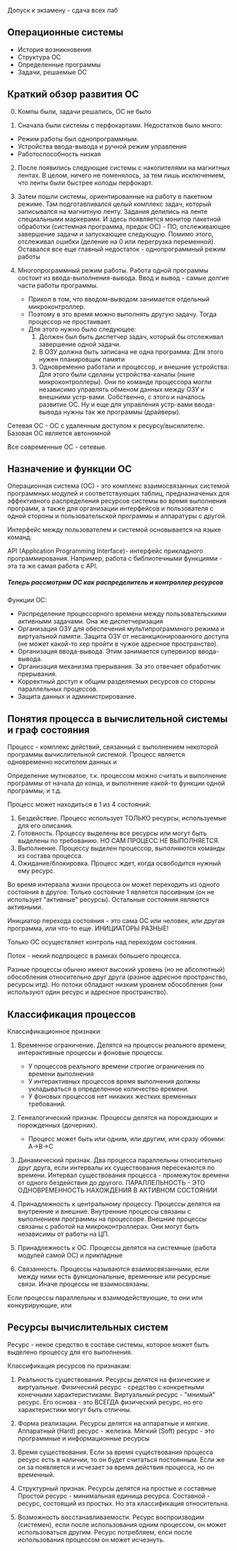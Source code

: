 Допуск к экзамену - сдача всех лаб

## Операционные системы
* История возникновения
* Структура ОС
* Определенные программы
* Задачи, решаемые ОС

## Краткий обзор развития ОС

0. Компы были, задачи решались, ОС не было

1. Сначала были системы с перфокартами. Недостатков было много:
* Режим работы был однопрограммным. 
* Устройства ввода-вывода и ручной режим управления
* Работоспособность низкая

2. После появились следующие системы с накопителями на магнитных лентах. В целом, ничего не поменялось, за тем лишь исключением, что ленты были быстрее колоды перфокарт.

3. Затем пошли системы, ориентированные на работу в пакетном режиме. Там подготавливался целый комплекс задач, который записывался на магнитную ленту. Задания делились на ленте специальными маркерами. И здесь появляется монитор пакетной обработки (системная программа, предок ОС) - ПО, отслеживающее завершение задачи и запускающее следующую. Помимо этого, отслеживал ошибки (деление на 0 или перегрузка переменной). Оставался все еще главный недостаток - однопрограммный режим работы

4. Многопрограммный режим работы. Работа одной программы состоит из ввода-выполнения-вывода. Ввод и вывод - самые долгие части работы программы.
	* Прикол в том, что вводом-выводом занимается отдельный микроконтроллер.
	* Поэтому в это время можно выполнять другую задачу. Тогда процессор не простаивает.
	* Для этого нужно было следующее:
		1. Должен был быть диспетчер задач, который бы отслеживал завершение одной задачи.
		2. В ОЗУ должна быть записана не одна программа:
			Для этого нужен планировщик памяти
		3. Одновременно работали и процессор, и внешние устройства:
			Для этого были сделаны устройства-каналы (ныне микроконтроллеры). Они по команде процессора могли независимо управлять обменом данных между ОЗУ и внешними устр-вами.
	Собственно, с этого и началось развитие ОС.
Ну и еще для управления устр-вами ввода-вывода нужны так же программы (драйверы).

Сетевая ОС - ОС с удаленным доступом к ресурсу/высилителю. Базовая ОС является автономной

Все современные ОС - сетевые.

## Назначение и функции ОС

Операционная система (ОС) - это комплекс взаимосвязанных системой программных модулей и соответствующих таблиц, предназначеных для эффективного распределения ресурсов системы во время выполнения программ, а также для организации интерфейсов и пользователя с одной стороны и пользовательской программы и аппаратуры с другой.

Интерфейс между пользователем и системой основывается на языке команд.

API (Application Programming Interface)- интерфейс прикладного программирования. Например, работа с библиотечными функциями - эта та же самая работа с API.

##### Теперь рассмотрим ОС как распределитель и контроллер ресурсов
Функции ОС:
* Распределение процессорного времени между пользовательскими активными задачами. Она же диспетчеризация
* Организация ОЗУ для обеспечения мультипрограммного режима и виртуальной памяти. Защита ОЗУ от несанкционированного доступа (не может какой-то хер пройти в чужое адресное пространство).
* Организация ввода-вывода. Этим занимается супервизор ввода-вывода.
* Организация механизма прерывания. За это отвечает обработчик прерывания.
* Корректный доступ к общим разделяемых ресурсов со стороны параллельных процессов.
* Защита данных и администрирование.

## Понятия процесса в вычислительной системы и граф состояния

Процесс - комплекс действий, связанный с выполнением некоторой программы вычислительной системой. Процесс является одновременно носителем данных и 

Определение мутноватое, т.к. процессом можно считать и выполнение программы от начала до конца, и выполнение какой-то функции одной программы, и т.д.

Процесс может находиться в 1 из 4 состояний:
1. Бездействие. Процесс использует ТОЛЬКО ресурсы, используемые для его описания.
2. Готовность. Процессу выделены все ресурсы или могут быть выделены по требованию. НО САМ ПРОЦЕСС НЕ ВЫПОЛНЯЕТСЯ.
3. Выполнение. Процессу выделен процессор, выполняются команды из состава процесса.
4. Ожидание/блокировка. Процесс ждет, когда освободится нужный ему ресурс.

Во время интервала жизни процесса он может переходить из одного состояния в другое.
Только состояние 1 является пассивным (он не использует "активные" ресурсы). Остальные состояния являются активными.

Инициатор перехода состояния - это сама ОС или человек, или другая программа, или что-то еще. ИНИЦИАТОРЫ РАЗНЫЕ!

Только ОС осуществляет контроль над переходом состояния.

Поток - некий подпроцесс в рамках большего процесса.

Разные процессы обычно имеют высокий уровень (но не абсолютный) обособления относительно друг друга (разное адресное пространство, ресурсы итд). Но потоки обладают низким уровнем обособления (они используют один ресурс и адресное пространство).

## Классификация процессов

Классификационное признаки:
1. Временное ограничение. Делятся на процессы реального времени, интерактивные процессы и фоновые процессы.
	* У процессов реального времени строгие ограничения по времени выполнения
	* У интерактивных процессов время выполнения должны укладываться в определенное количество времени.
	* У фоновых процессов нет никаких жестких временных требований.

2. Генеалогический признак. Процессы делятся на порождающих и порожденных (дочерних).
	* Процесс может быть или одним, или другим, или сразу обоими:
	A->B->C

3. Динамический признак.
	Два процесса параллельны относительно друг друга, если интервалы их существования пересекаются по времени.
	Интервал существования процесса - промежуток времени от одного бездействия до другого.
	ПАРАЛЛЕЛЬНОСТЬ - ЭТО ОДНОВРЕМЕННОСТЬ НАХОЖДЕНИЯ В АКТИВНОМ СОСТОЯНИИ

4. Принадлежность к центральному процессу. Процессы делятся на внутренние и внешние.
	Внутренние процессы связаны с выполнением программы на процессоре.
	Внешние процессы связаны с работой на микроконтроллерах. Они могут быть независимы от работы на ЦП.

5. Принадлежность к ОС. Процессы делятся на системные (работа модулей самой ОС) и прикладные

6. Связанность.
	Процессы называются взаимосвязанными, если между ними есть функциональные, временные или ресурсные связи.
	Иначе процессы не взаимосвязаны.

Если процессы параллельны и взаимодействующие, то они или конкурирующие, или

## Ресурсы вычислительных систем

Ресурс - некое средство в составе системы, которое может быть выделено процессу для его выполнения.

Классификация ресурсов по признакам:
1. Реальность существования. Ресурсы делятся на физические и виртуальные.
	Физический ресурс - средство с конкретными конечными характеристиками.
	Виртуальный ресурс - "мнимый" ресурс. Его основа - это ВСЕГДА физический ресурс, но его характеристики могут быть отличны.

2. Форма реализации. Ресурсы делятся на аппаратные и мягкие.
	Аппаратный (Hard) ресурс - железка.
	Мягкий (Soft) ресурс - это программные и информационные ресурсы

3. Время существования. 
	Если за время существования процесса ресурс есть в наличии, то он будет считаться постоянным.
	Если же он за появляется и исчезает за время действия процесса, но он временный.

4. Структурный признак. Ресурсы делятся на простые и составные
	Простой ресурс - минимальная единица ресурса.
	Составной - ресурс, состоящий из простых.
	Но эта классификация относительна.

5. Возможность восстанавливаемости. 
	Ресурс воспроизводим (системен), если после использования одним процессом, он может использоваться другим.
	Ресурс потребляем, елси после использования процессом он может исчезнуть. 